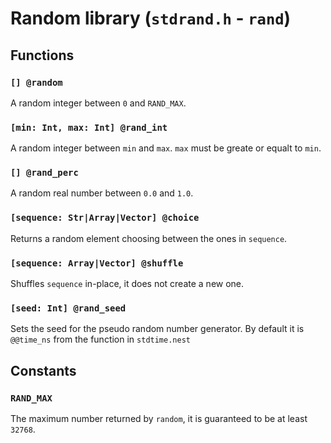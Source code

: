 # Random library (`stdrand.h` - `rand`)

## Functions

### `[] @random`

A random integer between `0` and `RAND_MAX`.

### `[min: Int, max: Int] @rand_int`

A random integer between `min` and `max`. `max` must be greate or equalt to `min`.

### `[] @rand_perc`

A random real number between `0.0` and `1.0`.

### `[sequence: Str|Array|Vector] @choice`

Returns a random element choosing between the ones in `sequence`.

### `[sequence: Array|Vector] @shuffle`

Shuffles `sequence` in-place, it does not create a new one.

### `[seed: Int] @rand_seed`

Sets the seed for the pseudo random number generator. By default it is
`@@time_ns` from the function in `stdtime.nest`

## Constants

### `RAND_MAX`

The maximum number returned by `random`, it is guaranteed to be at least `32768`.
